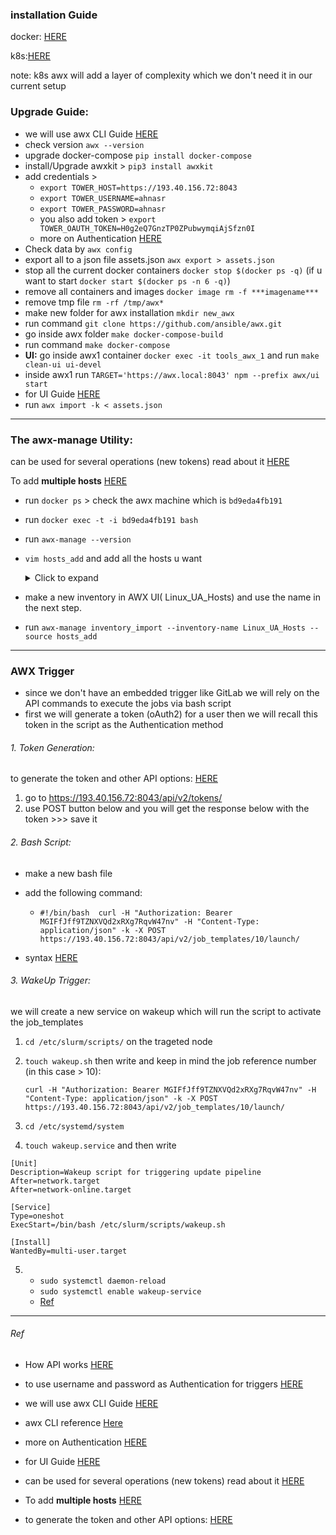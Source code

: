 ### installation Guide

docker: [HERE](https://github.com/ansible/awx/blob/devel/tools/docker-compose/README.md)

k8s:[HERE](https://gist.github.com/dmccuk/93db22e9b30d1963b8fca0de96fc82f0)

note: k8s awx will add a layer of complexity which we don't need it in our current setup

### Upgrade Guide:
- we will use awx CLI Guide [HERE](https://docs.ansible.com/ansible-tower/latest/html/towercli/examples.html)
- check version `awx --version` 
- upgrade docker-compose `pip install docker-compose`
- install/Upgrade awxkit > `pip3 install awxkit`
- add credentials > 
    - `export TOWER_HOST=https://193.40.156.72:8043`     
    - `export TOWER_USERNAME=ahnasr`
    - `export TOWER_PASSWORD=ahnasr`
    - you also add token > `export TOWER_OAUTH_TOKEN=H0g2eQ7GnzTP0ZPubwymqiAjSfzn0I`
    - more on Authentication [HERE](https://docs.ansible.com/ansible-tower/latest/html/towercli/authentication.html#authentication)
- Check data by `awx config`
- export all to a json file assets.json `awx export > assets.json`
- stop all the current docker containers `docker stop $(docker ps -q)` (if u want to start `docker start $(docker ps -n 6 -q)`)
- remove all containers and images `docker image rm -f ***imagename***`
- remove tmp file `rm -rf /tmp/awx*`
- make new folder for awx installation `mkdir new_awx`
- run command `git clone https://github.com/ansible/awx.git`
- go inside awx folder `make docker-compose-build`
- run command `make docker-compose`
- **UI:** go inside awx1 container `docker exec -it tools_awx_1` and run `make clean-ui ui-devel`
- inside awx1 run `TARGET='https://awx.local:8043' npm --prefix awx/ui start`
- for UI Guide [HERE](https://github.com/ansible/awx/blob/devel/tools/docker-compose/README.md)
- run `awx import -k < assets.json`
        


--------
### The awx-manage Utility: 
can be used for several operations (new tokens) read about it [HERE](urlhttps://docs.ansible.com/ansible-tower/latest/html/administration/tower-manage.html#id1)

To add **multiple hosts** [HERE](https://www.unixarena.com/2018/12/awx-ansible-tower-inventory-bulk-hosts-import.html/#:~:text=Add%20Multiple%20hosts%20in%20AWX,ansible%20clients%20in%20few%20minutes)

* run `docker ps` > check the awx machine which is `bd9eda4fb191`
* run `docker exec -t -i bd9eda4fb191 bash`
* run `awx-manage --version`  
    
* `vim hosts_add` and add all the hosts u want 
      <details><summary>Click to expand</summary>
    #just add all the ip u want
    192.168.3.152
    192.168.3.153
    192.168.3.154
    192.168.3.155
    192.168.3.156
    192.168.3.157
    192.168.3.158
    192.168.3.159
     </details>

* make a new inventory in AWX UI( Linux_UA_Hosts) and use the name in the next step.
* run  `awx-manage inventory_import --inventory-name Linux_UA_Hosts --source hosts_add`


---
### AWX Trigger
* since we don't have an embedded trigger like GitLab we will rely on the API commands to execute the jobs via bash script
* first we will generate a token (oAuth2) for a user then we will recall this token in the script as the Authentication method 


###### 1. Token Generation:
to generate the token and other API options: [HERE](https://docs.ansible.com/ansible-tower/latest/html/towerapi/api_ref.html#/Authentication/Authentication_tokens_create_0) 

1. go to https://193.40.156.72:8043/api/v2/tokens/
2. use POST button below and you will get the response below with the token >>> save it 

###### 2. Bash Script: 
* make a new bash file 
* add the following command: 
   - `#!/bin/bash 
    curl -H "Authorization: Bearer MGIFfJff9TZNXVQd2xRXg7RqvW47nv" -H "Content-Type: application/json" -k -X POST https://193.40.156.72:8043/api/v2/job_templates/10/launch/`

* syntax [HERE](https://docs.ansible.com/ansible-tower/latest/html/administration/oauth2_token_auth.html#ag-use-oauth-pat)

###### 3. WakeUp Trigger:

we will create a new service on wakeup which will run the script to activate the job_templates

1. `cd /etc/slurm/scripts/` on the trageted node

2. `touch wakeup.sh` then write and keep in mind the job reference number (in this case > 10):

    `curl -H "Authorization: Bearer MGIFfJff9TZNXVQd2xRXg7RqvW47nv" -H "Content-Type: application/json" -k -X POST https://193.40.156.72:8043/api/v2/job_templates/10/launch/`

    
3. `cd /etc/systemd/system`

4. `touch wakeup.service` and then write

```
[Unit]
Description=Wakeup script for triggering update pipeline
After=network.target
After=network-online.target

[Service]
Type=oneshot
ExecStart=/bin/bash /etc/slurm/scripts/wakeup.sh

[Install]
WantedBy=multi-user.target
```
5. - `sudo systemctl daemon-reload`
   - `sudo systemctl enable wakeup-service`
   - [Ref](https://unix.stackexchange.com/questions/57852/how-do-i-start-a-cron-job-1-min-after-reboot)



-----------------------------
###### Ref 

* How API works [HERE](https://medium.com/@claudio.domingos/ansible-awx-from-scratch-to-rest-api-part-3-of-8-3adcf539031f)
* to use username and password as Authentication for triggers [HERE](https://stackoverflow.com/questions/3044315/how-to-set-the-authorization-header-using-curl)

* we will use awx CLI Guide [HERE](https://docs.ansible.com/ansible-tower/latest/html/towercli/examples.html)

* awx CLI reference [Here](https://docs.ansible.com/ansible-tower/latest/html/towercli/reference.html#awx-export)

*  more on Authentication [HERE](https://docs.ansible.com/ansible-tower/latest/html/towercli/authentication.html#authentication)
* for UI Guide [HERE](https://github.com/ansible/awx/blob/devel/tools/docker-compose/README.md)
* can be used for several operations (new tokens) read about it [HERE](https://docs.ansible.com/ansible-tower/latest/html/administration/tower-manage.html#id1)

* To add **multiple hosts** [HERE](https://www.unixarena.com/2018/12/awx-ansible-tower-inventory-bulk-hosts-import.html/#:~:text=Add%20Multiple%20hosts%20in%20AWX,ansible%20clients%20in%20few%20minutes)

* to generate the token and other API options: [HERE](https://docs.ansible.com/ansible-tower/latest/html/towerapi/api_ref.html#/Authentication/Authentication_tokens_create_0) 
